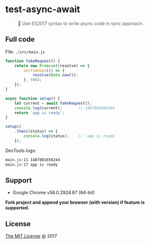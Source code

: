 # test-async-await

> :ledger: Use ES2017 syntax to write async code in sync approach.

## Full code

File: `./src/main.js`

```javascript
function fakeRequest() {
    return new Promise((resolve) => {
        setTimeout(() => {
            resolve(Date.now());
        }, 500);
    });
}

async function setup() {
    let current = await fakeRequest();
    console.log(current);       // 1487801656244
    return 'app is ready';
}

setup()
    .then((status) => {
        console.log(status);    // `app is ready`
    });
```

DevTools logs:

```cmd
main.js:11 1487801656244
main.js:17 app is ready
```

## Support

* Google Chrome v56.0.2924.87 (64-bit)

**Fork project and append your browser (with version) if feature is supported.**

## License

[The MIT License](http://piecioshka.mit-license.org) @ 2017
